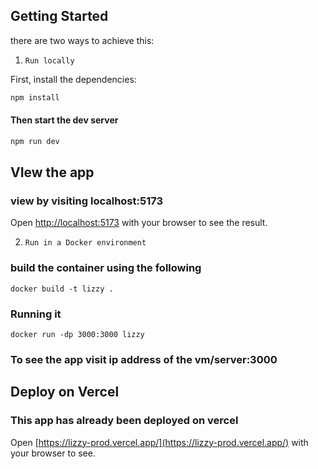 ## Getting Started
there are two ways to achieve this:
1. `Run locally`

First, install the dependencies:
```bash
npm install
```

#### Then start the dev server


```bash
npm run dev 
```
## VIew the app
### view by visiting localhost:5173
Open [http://localhost:5173](http://localhost:5173) with your browser to see the result.

2. `Run in a Docker environment`
### build the container using the following
```
docker build -t lizzy .
```
### Running it 

```
docker run -dp 3000:3000 lizzy
```

### To see the app visit ip address of the vm/server:3000

## Deploy on Vercel

### This app has already been deployed on vercel 

Open [https://lizzy-prod.vercel.app/](https://lizzy-prod.vercel.app/) with your browser to see.